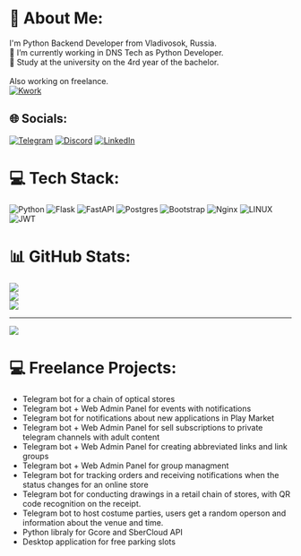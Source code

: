 # 💫 About Me:
I'm Python Backend Developer from Vladivosok, Russia.<br>
🔭 I’m currently working in DNS Tech as Python Developer.<br>
💬 Study at the university on the 4rd year of the bachelor.<br>
<br>
Also working on freelance.<br>
[![Kwork](https://img.shields.io/badge/kwork-green)](https://kwork.ru/user/invoker322sf)

## 🌐 Socials:
[![Telegram](https://img.shields.io/badge/Telegram-blue?logo=telegram)](https://t.me/mazikeensix)
[![Discord](https://img.shields.io/badge/Discord-%237289DA.svg?logo=discord&logoColor=white)](https://discord.gg/Mazikeen#0478) [![LinkedIn](https://img.shields.io/badge/LinkedIn-%230077B5.svg?logo=linkedin&logoColor=white)](https://linkedin.com/in/vladimir-kulkov-93154b21a) 

# 💻 Tech Stack:
![Python](https://img.shields.io/badge/python-3670A0?style=flat&logo=python&logoColor=ffdd54) ![Flask](https://img.shields.io/badge/flask-%23000.svg?style=flat&logo=flask&logoColor=white) ![FastAPI](https://img.shields.io/badge/FastAPI-005571?style=flat&logo=fastapi) ![Postgres](https://img.shields.io/badge/postgres-%23316192.svg?style=flat&logo=postgresql&logoColor=white) ![Bootstrap](https://img.shields.io/badge/bootstrap-%23563D7C.svg?style=flat&logo=bootstrap&logoColor=white)  ![Nginx](https://img.shields.io/badge/nginx-%23009639.svg?style=flat&logo=nginx&logoColor=white)  ![LINUX](https://img.shields.io/badge/Linux-FCC624?style=flat&logo=linux&logoColor=black) ![JWT](https://img.shields.io/badge/JWT-black?style=flat&logo=JSON%20web%20tokens)
# 📊 GitHub Stats:
![](https://github-readme-stats.vercel.app/api?username=Maze21127&theme=vue-dark&hide_border=false&include_all_commits=true&count_private=true)<br/>
![](https://github-readme-streak-stats.herokuapp.com/?user=Maze21127&theme=vue-dark&hide_border=false)<br/>
![](https://github-readme-stats.vercel.app/api/top-langs/?username=Maze21127&theme=vue-dark&hide_border=false&include_all_commits=true&count_private=true&layout=compact)

---
[![](https://visitcount.itsvg.in/api?id=Maze21127&icon=2&color=8)](https://visitcount.itsvg.in)

# 💻 Freelance Projects:
- Telegram bot for a chain of optical stores
- Telegram bot + Web Admin Panel for events with notifications
- Telegram bot for notifications about new applications in Play Market
- Telegram bot + Web Admin Panel for sell subscriptions to private telegram channels with adult content
- Telegram bot + Web Admin Panel for creating abbreviated links and link groups
- Telegram bot + Web Admin Panel for group managment
- Telegram bot for tracking orders and receiving notifications when the status changes for an online store
- Telegram bot for conducting drawings in a retail chain of stores, with QR code recognition on the receipt.
- Telegram bot to host costume parties, users get a random operson and information about the venue and time.
- Python libraly for Gcore and SberCloud API
- Desktop application for free parking slots
